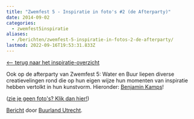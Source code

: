 ```yaml
---
title: "Zwemfest 5 - Inspiratie in foto's #2 (de Afterparty)"
date: 2014-09-02
categories:
  - zwemfest5inspiratie
aliases:
  - /berichten/zwemfest-5-inspiratie-in-fotos-2-de-afterparty/
lastmod: 2022-09-16T19:53:31.833Z
---
```

[<-- terug naar het inspiratie-overzicht](/berichten/zwemfest-5-in-tekst-en-beeld/) 

Ook op de afterparty van Zwemfest 5: Water en Buur liepen diverse creatievelingen rond die op hun eigen wijze hun momenten van inspiratie hebben vertolkt in hun kunstvorm. Hieronder: [Benjamin Kamps](http://benjaminkamps.com/)!
<!--more-->
([zie je geen foto's? Klik dan hier!](https://www.facebook.com/media/set/?set=a.719910504748659.1073741839.383903588349354&type=3))

[Bericht](https://www.facebook.com/media/set/?set=a.719910504748659.1073741839.383903588349354&type=1) door [Buurland Utrecht](https://www.facebook.com/buurland.utrecht).
